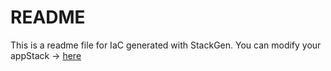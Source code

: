 # README
This is a readme file for IaC generated with StackGen.
You can modify your appStack -> [here](http://main.dev.stackgen.com/appstacks/45cb3002-48cc-40b6-8775-47790d11b37f)
